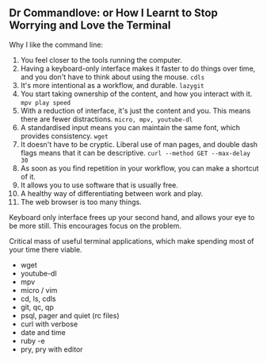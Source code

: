 Dr Commandlove: or How I Learnt
to Stop Worrying and Love the Terminal
---

Why I like the command line:
1. You feel closer to the tools running the computer.
2. Having a keyboard-only interface makes it faster to do things over time,
and you don't have to think about using the mouse.
`cdls`
3. It's more intentional as a workflow, and durable.
`lazygit`
4. You start taking ownership of the content, and how you interact with it.
`mpv play speed`
5. With a reduction of interface, it's just the content and you. This means
there are fewer distractions.
`micro, mpv, youtube-dl`
6. A standardised input means you can maintain the same font, which provides
consistency.
`wget`
7. It doesn't have to be cryptic. Liberal use of man pages, and double dash
flags means that it can be descriptive.
`curl --method GET --max-delay 30`
8. As soon as you find repetition in your workflow, you can make a shortcut
of it.
9. It allows you to use software that is usually free.
10. A healthy way of differentiating between work and play.
11. The web browser is too many things.

Keyboard only interface frees up your second hand, and allows your eye to
be more still. This encourages focus on the problem.

Critical mass of useful terminal applications, which make spending most of
your time there viable.

- wget
- youtube-dl
- mpv
- micro / vim
- cd, ls, cdls
- git, qc, qp
- psql, pager and quiet (rc files)
- curl with verbose
- date and time
- ruby -e
- pry, pry with editor
